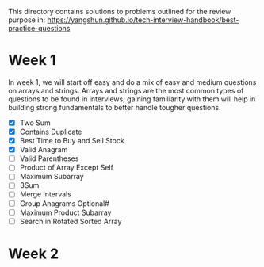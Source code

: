 This directory contains solutions to problems outlined for the review purpose in:
https://yangshun.github.io/tech-interview-handbook/best-practice-questions


# Week 1
In week 1, we will start off easy and do a mix of easy and medium questions on arrays and strings. Arrays and strings are the most common types of questions to be found in interviews; gaining familiarity with them will help in building strong fundamentals to better handle tougher questions.

- [x] Two Sum
- [x] Contains Duplicate
- [x] Best Time to Buy and Sell Stock
- [x] Valid Anagram
- [ ] Valid Parentheses
- [ ] Product of Array Except Self
- [ ] Maximum Subarray
- [ ] 3Sum
- [ ] Merge Intervals
- [ ] Group Anagrams
Optional#
- [ ] Maximum Product Subarray
- [ ] Search in Rotated Sorted Array

# Week 2
